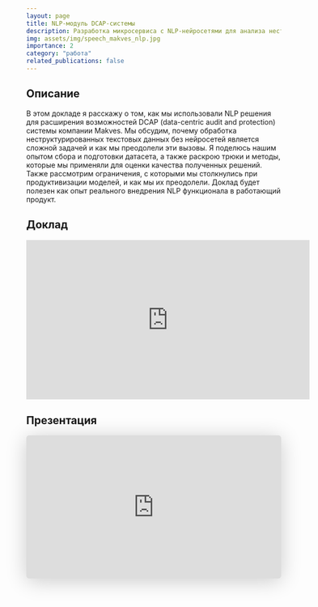 ```yaml
---
layout: page
title: NLP-модуль DCAP-системы
description: Разработка микросервиса с NLP-нейросетями для анализа неструктурированных данных
img: assets/img/speech_makves_nlp.jpg
importance: 2
category: "работа"
related_publications: false
---
```


## Описание

В этом докладе я расскажу о том, как мы использовали NLP решения для расширения возможностей DCAP (data-centric audit and protection) системы компании Makves. Мы обсудим, почему обработка неструктурированных текстовых данных без нейросетей является сложной задачей и как мы преодолели эти вызовы. Я поделюсь нашим опытом сбора и подготовки датасета, а также раскрою трюки и методы, которые мы применяли для оценки качества полученных решений. Также рассмотрим ограничения, с которыми мы столкнулись при продуктивизации моделей, и как мы их преодолели. Доклад будет полезен как опыт реального внедрения NLP функционала в работающий продукт. 

## Доклад

<iframe width="560" height="315" src="https://www.youtube.com/embed/JuqSBkRpr1Y?si=DO56uGbE2t6V_5bB" title="YouTube video player" frameborder="0" allow="accelerometer; autoplay; clipboard-write; encrypted-media; gyroscope; picture-in-picture; web-share" referrerpolicy="strict-origin-when-cross-origin" allowfullscreen></iframe>

## Презентация

<iframe class="speakerdeck-iframe" style="border: 0px; background: rgba(0, 0, 0, 0.1) padding-box; margin: 0px; padding: 0px; border-radius: 6px; box-shadow: rgba(0, 0, 0, 0.2) 0px 5px 40px; width: 100%; height: auto; aspect-ratio: 560 / 314;" frameborder="0" src="https://speakerdeck.com/player/eaa9bf0dae414e82b92625a22efd88f7" title="Moscow Python Meetup №97 Михаил Васильев   (Маквес,  Старший специалист по машинному обучению). NLP нейросети в защите данных: опыт Makves DCAP    " allowfullscreen="true" data-ratio="1.78343949044586"></iframe>
